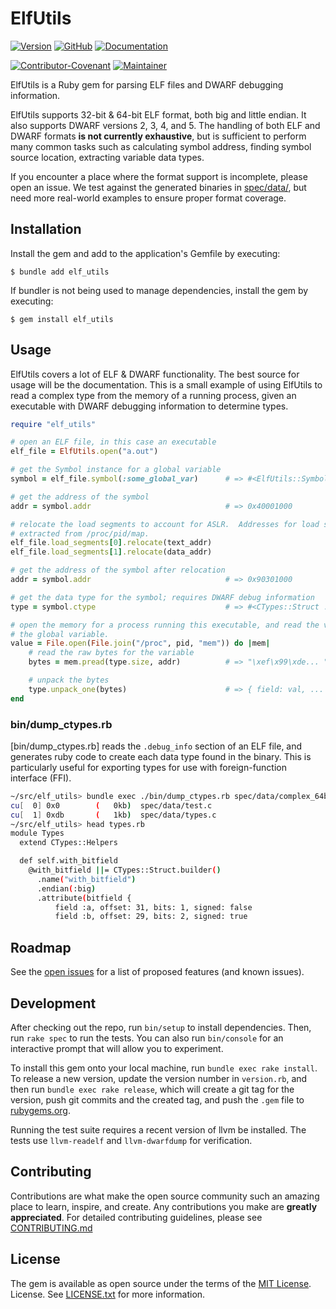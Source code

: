 # ElfUtils

[![Version](https://img.shields.io/gem/v/elf_utils.svg)](https://rubygems.org/gems/elf_utils)
[![GitHub](https://img.shields.io/badge/github-elf__utils-blue.svg)](http://github.com/cisco-open/ruby-elf_utils)
[![Documentation](https://img.shields.io/badge/docs-rdoc.info-blue.svg)](https://rubydoc.info/gems/elf_utils/frames)

[![Contributor-Covenant](https://img.shields.io/badge/Contributor%20Covenant-2.1-fbab2c.svg)](CODE_OF_CONDUCT.md)
[![Maintainer](https://img.shields.io/badge/Maintainer-Cisco-00bceb.svg)](https://opensource.cisco.com)

ElfUtils is a Ruby gem for parsing ELF files and DWARF debugging information.

ElfUtils supports 32-bit & 64-bit ELF format, both big and little endian.  It
also supports DWARF versions 2, 3, 4, and 5.  The handling of both ELF and
DWARF formats **is not currently exhaustive**, but is sufficient to perform
many common tasks such as calculating symbol address, finding symbol source
location, extracting variable data types.

If you encounter a place where the format support is incomplete, please open
an issue.  We test against the generated binaries in [spec/data/](spec/data),
but need more real-world examples to ensure proper format coverage.

## Installation

Install the gem and add to the application's Gemfile by executing:

    $ bundle add elf_utils

If bundler is not being used to manage dependencies, install the gem by executing:

    $ gem install elf_utils

## Usage
ElfUtils covers a lot of ELF & DWARF functionality.  The best source for usage
will be the documentation.  This is a small example of using ElfUtils to
read a complex type from the memory of a running process, given an executable
with DWARF debugging information to determine types.

```ruby
require "elf_utils"

# open an ELF file, in this case an executable
elf_file = ElfUtils.open("a.out")

# get the Symbol instance for a global variable
symbol = elf_file.symbol(:some_global_var)      # => #<ElfUtils::Symbol ...>

# get the address of the symbol
addr = symbol.addr                              # => 0x40001000

# relocate the load segments to account for ASLR.  Addresses for load segments
# extracted from /proc/pid/map.
elf_file.load_segments[0].relocate(text_addr)
elf_file.load_segments[1].relocate(data_addr)

# get the address of the symbol after relocation
addr = symbol.addr                              # => 0x90301000

# get the data type for the symbol; requires DWARF debug information
type = symbol.ctype                             # => #<CTypes::Struct ...>

# open the memory for a process running this executable, and read the value of
# the global variable.
value = File.open(File.join("/proc", pid, "mem")) do |mem|
    # read the raw bytes for the variable
    bytes = mem.pread(type.size, addr)          # => "\xef\x99\xde... "

    # unpack the bytes
    type.unpack_one(bytes)                      # => { field: val, ... }
end
```

### bin/dump_ctypes.rb
[bin/dump_ctypes.rb] reads the `.debug_info` section of an ELF file, and
generates ruby code to create each data type found in the binary.  This is
particularly useful for exporting types for use with foreign-function interface
(FFI).

```sh
~/src/elf_utils> bundle exec ./bin/dump_ctypes.rb spec/data/complex_64be-dwarf64-v5 > types.rb
cu[  0] 0x0        (   0kb)  spec/data/test.c
cu[  1] 0xdb       (   1kb)  spec/data/types.c
~/src/elf_utils> head types.rb
module Types
  extend CTypes::Helpers

  def self.with_bitfield
    @with_bitfield ||= CTypes::Struct.builder()
      .name("with_bitfield")
      .endian(:big)
      .attribute(bitfield {
          field :a, offset: 31, bits: 1, signed: false
          field :b, offset: 29, bits: 2, signed: true
```

## Roadmap

See the [open issues](https://github.com/cisco-open/ruby-elf_utils/issues) for
a list of proposed features (and known issues).

## Development

After checking out the repo, run `bin/setup` to install dependencies. Then, run
`rake spec` to run the tests. You can also run `bin/console` for an interactive
prompt that will allow you to experiment.

To install this gem onto your local machine, run `bundle exec rake install`. To
release a new version, update the version number in `version.rb`, and then run
`bundle exec rake release`, which will create a git tag for the version, push
git commits and the created tag, and push the `.gem` file to
[rubygems.org](https://rubygems.org).

Running the test suite requires a recent version of llvm be installed.  The
tests use `llvm-readelf` and `llvm-dwarfdump` for verification.

## Contributing

Contributions are what make the open source community such an amazing place to
learn, inspire, and create. Any contributions you make are **greatly
appreciated**. For detailed contributing guidelines, please see
[CONTRIBUTING.md](CONTRIBUTING.md)

## License

The gem is available as open source under the terms of the
[MIT License](https://opensource.org/licenses/MIT). License. See
[LICENSE.txt](LICENSE.txt) for more information.

